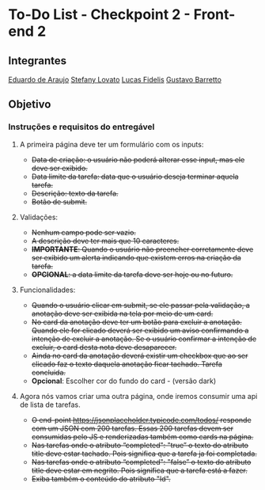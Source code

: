 # To-Do List - Checkpoint 2 - Front-end 2

## Integrantes

[Eduardo de Araujo](https://github.com/eduardoaraujogomes)
[Stefany Lovato](https://github.com/stefanylovato)
[Lucas Fidelis](https://github.com/fidelismaia)
[Gustavo Barretto](https://github.com/gustavobarretto)


## Objetivo

### Instruções e requisitos do entregável	
	
1. A primeira página deve ter um formulário com os inputs:   
	- <s>Data de criação: o usuário não poderá alterar esse input, mas ele deve ser exibido.</s>  
	- <s>Data limite da tarefa: data que o usuário deseja terminar aquela tarefa.</s>  
	- <s>Descrição: texto da tarefa.</s>  
	- <s>Botão de submit.</s>  

2. Validações:
	- <s>Nenhum campo pode ser vazio.</s>
	- <s>A descrição deve ter mais que 10 caracteres.</s>
	- <s>**IMPORTANTE**: Quando o usuário não preencher corretamente deve ser exibido um alerta indicando que existem erros na criação da tarefa.</s>
	- <s>**OPCIONAL**: a data limite da tarefa deve ser hoje ou no futuro.</s>


3. Funcionalidades:
	- <s>Quando o usuário clicar em submit, se ele passar pela validação, a anotação deve ser exibida na tela por meio de um card.</s>
	- <s>No card da anotação deve ter um botão para excluir a anotação. Quando ele for clicado deverá ser exibido um aviso confirmando a intenção de excluir a anotação. Se o usuário confirmar a intenção de excluir, o card desta nota deve desaparecer.</s>
	- <s>Ainda no card da anotação deverá existir um checkbox que ao ser clicado faz o texto daquela anotação ficar tachado. Tarefa concluida.</s>
	- **Opcional**: Escolher cor do fundo do card - (versão dark)

4. Agora nós vamos criar uma outra página, onde iremos consumir uma api de lista de tarefas.
	- <s>O end-point https://jsonplaceholder.typicode.com/todos/ responde com um JSON com 200 tarefas. Essas 200 tarefas devem ser consumidas pelo JS e renderizadas também como cards na página.</s>
	- <s>Nas tarefas onde o atributo “completed": "true” o texto do atributo title deve estar tachado. Pois significa que a tarefa ja foi completada.</s>
	- <s>Nas tarefas onde o atributo “completed": "false” o texto do atributo title deve estar em negrito. Pois significa que a tarefa está a fazer.</s>
	- <s>Exiba também o conteúdo do atributo "Id".</s>

